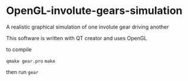 # OpenGL-involute-gears-simulation
A realistic graphical simulation of one involute gear driving another

This software is written with QT creator and uses OpenGL

to compile 

`qmake gear.pro`
`make`

then run
`gear`
